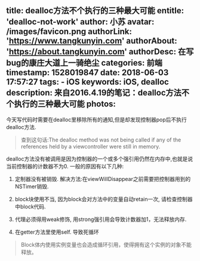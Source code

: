 title: dealloc方法不个执行的三种最大可能
entitle: 'dealloc-not-work'
author: 小苏
avatar: /images/favicon.png
authorLink: 'https://www.tangkunyin.com'
authorAbout: 'https://about.tangkunyin.com'
authorDesc: 在写bug的康庄大道上一骑绝尘
categories: 前端
timestamp: 1528019847
date: 2018-06-03 17:57:27
tags:
    - iOS
keywords: iOS, dealloc
description: 来自2016.4.19的笔记：dealloc方法不个执行的三种最大可能
photos:
---

今天写代码时需要在dealloc里移除所有的通知,但是却发现控制器pop后不执行dealloc方法.

> 查到这句话:The dealloc method was not being called if any of the references held by a viewcontroller were still in memory.

dealloc方法没有被调用是因为控制器的一个或多个强引用仍然在内存中,也就是说当前控制器的计数器不为0.
一般的原因有以下几种:

1. 定制器没有被销毁. 
    解决方法:在viewWillDisappear之前需要把控制器用到的NSTimer销毁.

2. block块使用不当, 因为block会对方法中的变量自动retain一次, 请检查控制器中block代码.

3. 代理必须得用weak修饰, 用strong强引用会导致计数器加1，无法释放内存.

4. 在getter方法里使用self. 导致死循环



> Block体内使用实例变量也会造成循环引用，使得拥有这个实例的对象不能释放。


